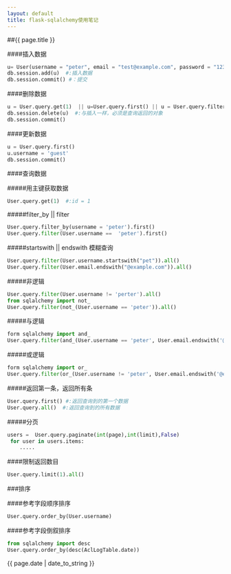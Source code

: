 ```yaml
---
layout: default
title: flask-sqlalchemy使用笔记
---
```


##{{ page.title }}

####插入数据
```python
u= User(username = "peter", email = "test@example.com", password = "123")
db.session.add(u)  #:插入数据
db.session.commit() #：提交
```

####删除数据
```python
u = User.query.get(1)  || u=User.query.first() || u = User.query.filter_by(username = "peter")
db.session.delete(u)  #:与插入一样，必须是查询返回的对象
db.session.commit()
```

####更新数据
```python
u = User.query.first()
u.username = 'guest'
db.session.commit()
```

####查询数据

#####用主键获取数据
```python
User.query.get(1)  #:id = 1
```

#####filter_by  || filter
```python
User.query.filter_by(username = 'peter').first()
User.query.filter(User.username ==  'peter').first()
```

#####startswith  ||  endswith   模糊查询
```python
User.query.filter(User.username.startswith("pet")).all()
User.query.filter(User.email.endswith("@example.com")).all()
```

#####非逻辑
```python
User.query.filter(User.username != 'perter').all()
from sqlalchemy import not_
User.query.filter(not_(User.username == 'peter')).all()
```

#####与逻辑
```python
form sqlalchemy import and_
User.query.filter(and_(User.username == 'peter', User.email.endswith('@example.com'))).first()
```

#####或逻辑
```python
form sqlalchemy import or_
User.query.filter(or_(User.username != 'peter', User.email.endswith('@example.com'))).first()
```

#####返回第一条，返回所有条
```python
User.query.first() #:返回查询到的第一个数据
User.query.all()  #:返回查询到的所有数据
```

#####分页
```python
users =  User.query.paginate(int(page),int(limit),False)
 for user in users.items:
    .....
```

####限制返回数目
```python
User.query.limit(1).all()
```


###排序

####参考字段顺序排序
```python
User.query.order_by(User.username)
```

####参考字段倒叙排序
```python
from sqlalchemy import desc
User.query.order_by(desc(AclLogTable.date))
```




{{ page.date | date_to_string }}




